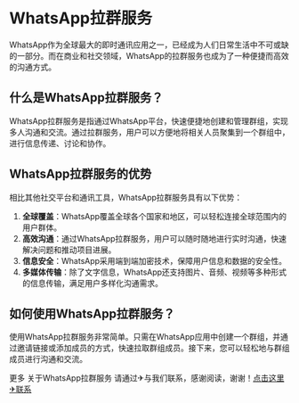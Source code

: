 # WhatsApp拉群服务

WhatsApp作为全球最大的即时通讯应用之一，已经成为人们日常生活中不可或缺的一部分。而在商业和社交领域，WhatsApp的拉群服务也成为了一种便捷而高效的沟通方式。

## 什么是WhatsApp拉群服务？

WhatsApp拉群服务是指通过WhatsApp平台，快速便捷地创建和管理群组，实现多人沟通和交流。通过拉群服务，用户可以方便地将相关人员聚集到一个群组中，进行信息传递、讨论和协作。

## WhatsApp拉群服务的优势

相比其他社交平台和通讯工具，WhatsApp拉群服务具有以下优势：

1. **全球覆盖**：WhatsApp覆盖全球各个国家和地区，可以轻松连接全球范围内的用户群体。
2. **高效沟通**：通过WhatsApp拉群服务，用户可以随时随地进行实时沟通，快速解决问题和推动项目进展。
3. **信息安全**：WhatsApp采用端到端加密技术，保障用户信息和数据的安全性。
4. **多媒体传输**：除了文字信息，WhatsApp还支持图片、音频、视频等多种形式的信息传输，满足用户多样化沟通需求。

## 如何使用WhatsApp拉群服务？

使用WhatsApp拉群服务非常简单。只需在WhatsApp应用中创建一个群组，并通过邀请链接或添加成员的方式，快速拉取群组成员。接下来，您可以轻松地与群组成员进行沟通和交流。

更多 关于WhatsApp拉群服务 请通过✈与我们联系，感谢阅读，谢谢！[点击这里✈联系](https://t.me/LM999bot)